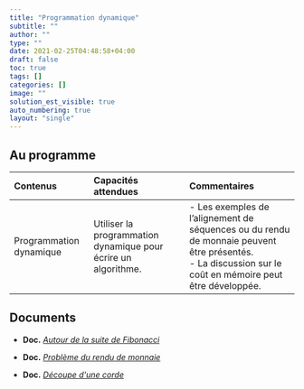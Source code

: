 ```yaml
---
title: "Programmation dynamique"
subtitle: ""
author: ""
type: ""
date: 2021-02-25T04:48:58+04:00
draft: false
toc: true
tags: []
categories: []
image: ""
solution_est_visible: true
auto_numbering: true
layout: "single"
---
```


## Au programme

| Contenus | Capacités attendues | Commentaires |
|:-|:-|:-|
| Programmation dynamique | Utiliser la programmation dynamique pour écrire un algorithme.  | - Les exemples de l’alignement de séquences ou du rendu de monnaie peuvent être présentés.<br />- La discussion sur le coût en mémoire peut être développée. |

## Documents

- **Doc.** [*Autour de la suite de Fibonacci*](1-suite-fibonacci)

- **Doc.** [*Problème du rendu de monnaie*](2-rendu-monnaie)

- **Doc.** [*Découpe d'une corde*](3-decoupe-corde)

